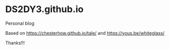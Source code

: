 # DS2DY3.github.io
Personal blog

Based on https://chesterhow.github.io/tale/ and https://yous.be/whiteglass/

Thanks!!!

